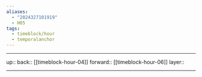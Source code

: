 ```yaml
---
aliases:
  - "2024327101919"
  - H05
tags:
  - timeblock/hour
  - temporalanchor
---
```




***

up:: 
back:: [[timeblock-hour-04]]
forward:: [[timeblock-hour-06]]
layer:: 

***
